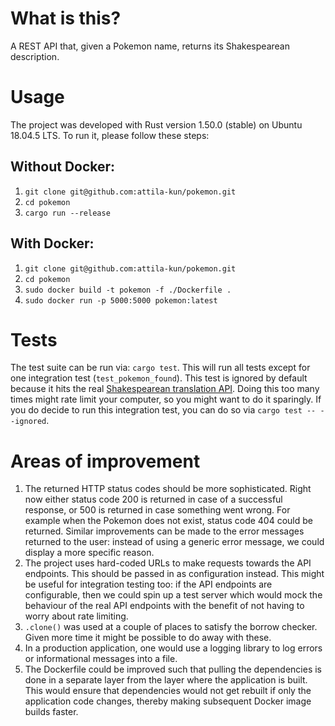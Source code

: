 # What is this?

A REST API that, given a Pokemon name, returns its Shakespearean description.

# Usage

The project was developed with Rust version 1.50.0 (stable) on Ubuntu 18.04.5 LTS. To run it, please follow these steps:

## Without Docker:

1. `git clone git@github.com:attila-kun/pokemon.git`
2. `cd pokemon`
3. `cargo run --release`

## With Docker:

1. `git clone git@github.com:attila-kun/pokemon.git`
2. `cd pokemon`
3. `sudo docker build -t pokemon -f ./Dockerfile .`
4. `sudo docker run -p 5000:5000 pokemon:latest`

# Tests

The test suite can be run via: `cargo test`. This will run all tests except for one integration test (`test_pokemon_found`). This test is ignored by default because it hits the real [Shakespearean translation API](https://funtranslations.com/api/shakespeare). Doing this too many times might rate limit your computer, so you might want to do it sparingly. If you do decide to run this integration test, you can do so via `cargo test -- --ignored`.

# Areas of improvement

1. The returned HTTP status codes should be more sophisticated. Right now either status code 200 is returned in case of a successful response, or 500 is returned in case something went wrong. For example when the Pokemon does not exist, status code 404 could be returned. Similar improvements can be made to the error messages returned to the user: instead of using a generic error message, we could display a more specific reason.
2. The project uses hard-coded URLs to make requests towards the API endpoints. This should be passed in as configuration instead. This might be useful for integration testing too: if the API endpoints are configurable, then we could spin up a test server which would mock the behaviour of the real API endpoints with the benefit of not having to worry about rate limiting.
3. `.clone()` was used at a couple of places to satisfy the borrow checker. Given more time it might be possible to do away with these.
4. In a production application, one would use a logging library to log errors or informational messages into a file.
5. The Dockerfile could be improved such that pulling the dependencies is done in a separate layer from the layer where the application is built. This would ensure that dependencies would not get rebuilt if only the application code changes, thereby making subsequent Docker image builds faster.